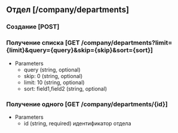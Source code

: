 ## Отдел [/company/departments]

### Создание [POST]

### Получение списка [GET /company/departments?limit={limit}&query={query}&skip={skip}&sort={sort}]

+ Parameters
    + query (string, optional)
    + skip: 0 (string, optional)
    + limit: 10 (string, optional)
    + sort: field1,field2 (string, optional)

### Получение одного [GET /company/departments/{id}]

+ Parameters
    + id (string, required) идентификатор отдела
